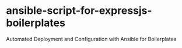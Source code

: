 # ansible-script-for-expressjs-boilerplates
Automated Deployment and Configuration with Ansible for Boilerplates

